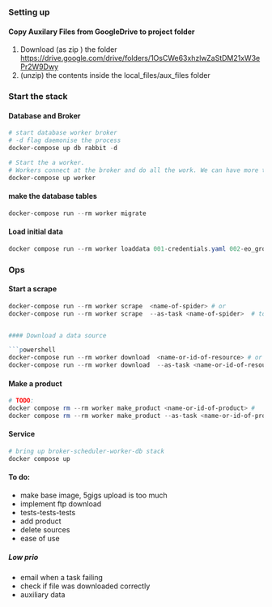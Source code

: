 ### Setting up
#### Copy Auxilary Files from GoogleDrive to project folder
1. Download (as zip ) the folder https://drive.google.com/drive/folders/1OsCWe63xhzlwZaStDM21xW3ePr2W9Dwy
2. (unzip) the contents inside the local_files/aux_files folder

### Start the stack

#### Database and Broker 
```powershell
# start database worker broker
# -d flag daemonise the process
docker-compose up db rabbit -d  
```


```powershell
# Start the a worker.
# Workers connect at the broker and do all the work. We can have more than one worker
docker-compose up worker 
```

#### make the database tables

```powershell
docker-compose run --rm worker migrate
```

#### Load initial data

```powershell
docker compose run --rm worker loaddata 001-credentials.yaml 002-eo_groups.yaml 003-product_groups.yaml 004-source_groups.yaml 005-pipelines.yaml
```



### Ops

#### Start a scrape

```powershell
docker-compose run --rm worker scrape  <name-of-spider> # or
docker-compose run --rm worker scrape  --as-task <name-of-spider>  # to sent it to worker as task


#### Download a data source

```powershell
docker-compose run --rm worker download  <name-or-id-of-resource> # or
docker-compose run --rm worker download  --as-task <name-or-id-of-resource>
```

#### Make a product

```powershell
# TODO: 
docker compose rm --rm worker make_product <name-or-id-of-product> # 
docker compose rm --rm worker make_product --as-task <name-or-id-of-product>
```

#### Service

```powershell
# bring up broker-scheduler-worker-db stack
docker compose up
```

#### To do:

- make base image, 5gigs upload is too much
- implement ftp download
- tests-tests-tests
- add product
- delete sources
- ease of use

##### Low prio

- email when a task failing
- check if file was downloaded correctly
- auxiliary data
